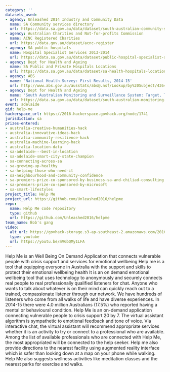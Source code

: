 ```yaml
---
category: ''
datasets_used:
- agency: Unleashed 2014 Industry and Community Data
  name: SA Community services directory
  url: https://data.sa.gov.au/data/dataset/south-australian-community-services-directory
- agency: Australian Charities and Not-for-profits Commission
  name: ACNC Registered Charities
  url: https://data.gov.au/dataset/acnc-register
- agency: SA public hospitals
  name: Hospital Specialist Services 2013-2014
  url: https://data.sa.gov.au/data/dataset/public-hospital-specialist-services/resource/fedc4ee4-de59-4147-b45f-42f145a446a3
- agency: Dept for Health and Ageing
  name: SA Public and Private Hospitals Locations
  url: https://data.sa.gov.au/data/dataset/sa-health-hospitals-locations
- agency: ABS
  name: 'National Health Survey: First Results, 2014-15'
  url: http://www.abs.gov.au/ausstats/abs@.nsf/Lookup/by%20Subject/4364.0.55.001~2014-15~Main%20Features~Mental%20and%20behavioural%20conditions~32
- agency: Dept for Health and Ageing
  name: 'South Australian Monitoring and Surveillance System: Target, Trends at a glance & Indicator reports'
  url: https://data.sa.gov.au/data/dataset/south-australian-monitoring-and-surveillance-system-target-trends-at-a-glance-indicator-reports
event: adelaide
gid: help-me
hackerspace_url: https://2016.hackerspace.govhack.org/node/1741
jurisdiction: sa
prizes-entered:
- australia-creative-humanities-hack
- australia-innovative-ideas-hack
- australia-community-resilience-hack
- australia-machine-learning-hack
- australia-location-data
- sa-adelaide---best-in-location
- sa-adelaide-smart-city-state-champion
- sa-connecting-across-sa
- sa-growing-up-healthy
- sa-helping-those-who-need-it
- sa-neighbourhood-and-community-confidence
- sa-premiers-prize-co-sponsored-by-business-sa-and-chiliad-consulting
- sa-premiers-prize-co-sponsored-by-microsoft
- sa-smart-lifestyles
project_title: Help Me
project_url: https://github.com/Unleashed2016/helpme
repo:
  name: Help Me code repository
  type: github
  url: https://github.com/Unleashed2016/helpme
team_name: Bob's gang
video:
  alt_url: https://govhack-storage.s3-ap-southeast-2.amazonaws.com/2016/Project%202%20Help%20Me%20v021%20The%20Final%20High%20Res%20.mp4
  type: youtube
  url: https://youtu.be/mVGbQMy1LFA
---
```


Help Me is an Well Being On Demand Application that connects vulnerable people with crisis support and services for emotional wellbeing
Help me is a tool that equipping everyone in Australia with the support and skills to protect their emotional wellbeing health
It is an on demand emotional wellbeing tool that uses technology to anonymously and  securely connects real people to real professionally qualified listeners for chat.
Anyone who wants to talk about whatever is on their mind can quickly reach out to a trained, compassionate listener through our network. We have hundreds of listeners who come from all walks of life and have diverse experiences.
In 2014-15 there were 4.0 million Australians (17.5%) who reported having a mental or behavioural condition.
Help Me is an on-demand application connecting vulnerable people to crisis support 20 by 7.
The virtual assistant algorithm is sympathetic to emotional feedback and tone of voice. Via interactive chat, the virtual assistant will recommend appropriate services whether it is an activity to try or connect to a professional who are available. Among the list of available professionals who are connected with Help Me, the most appropriated will be connected to the help seeker. Help me also provide directions to the nearest facility using augmented reality interface which is safer than looking down at a map on your phone while walking. Help Me also suggests wellness activities like meditation classes and the nearest parks for exercise and walks.